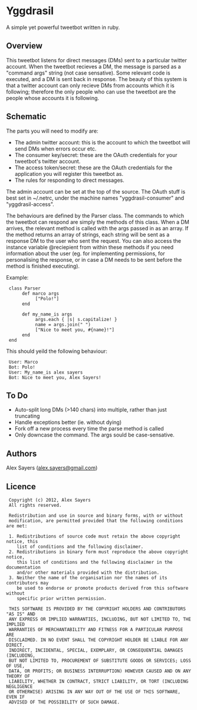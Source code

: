 Yggdrasil
=========

A simple yet powerful tweetbot written in ruby.

Overview
--------

This tweetbot listens for direct messages (DMs) sent to a particular twitter
account. When the tweetbot recieves a DM, the message is parsed as a "command
args" string (not case sensative). Some relevant code is executed, and a DM is
sent back in response. The beauty of this system is that a twitter account can
only recieve DMs from accounts which it is following; therefore the only people
who can use the tweetbot are the people whose accounts it is following.

Schematic
---------

The parts you will need to modify are:

 - The admin twitter account: this is the account to which the tweetbot will
   send DMs when errors occur etc.
 - The consumer key/secret: these are the OAuth credentials for your tweetbot's
   twitter account.
 - The access token/secret: these are the OAuth credentials for the application
   you will register this tweetbot as.
 - The rules for responding to direct messages.

The admin account can be set at the top of the source. The OAuth stuff is best
set in ~/.netrc, under the machine names "yggdrasil-consumer" and
"yggdrasil-access".

The behaviours are defined by the Parser class. The commands to which the
tweetbot can respond are simply the methods of this class. When a DM arrives,
the relevant method is called with the args passed in as an array. If the
method returns an array of strings, each string will be sent as a response DM
to the user who sent the request. You can also access the instance variable
@reciepient from within these methods if you need information about the user
(eg. for implementing permissions, for personalising the response, or in case a
DM needs to be sent before the method is finished executing).

Example:

     class Parser
          def marco args
               ["Polo!"]
          end

          def my_name_is args
               args.each { |s| s.capitalize! }
               name = args.join(" ")
               ["Nice to meet you, #{name}!"]
          end
     end

This should yeild the following behaviour:

     User: Marco
     Bot: Polo!
     User: My_name_is alex sayers
     Bot: Nice to meet you, Alex Sayers!

To Do
-----

 - Auto-split long DMs (>140 chars) into multiple, rather than just truncating
 - Handle exceptions better (ie. without dying)
 - Fork off a new process every time the parse method is called
 - Only downcase the command. The args sould be case-sensative.

Authors
-------

Alex Sayers (alex.sayers@gmail.com)

Licence
-------

     Copyright (c) 2012, Alex Sayers
     All rights reserved.

     Redistribution and use in source and binary forms, with or without
     modification, are permitted provided that the following conditions are met:

     1. Redistributions of source code must retain the above copyright notice, this
        list of conditions and the following disclaimer.
     2. Redistributions in binary form must reproduce the above copyright notice,
        this list of conditions and the following disclaimer in the documentation
        and/or other materials provided with the distribution.
     3. Neither the name of the organisation nor the names of its contributors may
        be used to endorse or promote products derived from this software without
        specific prior written permission.

     THIS SOFTWARE IS PROVIDED BY THE COPYRIGHT HOLDERS AND CONTRIBUTORS "AS IS" AND
     ANY EXPRESS OR IMPLIED WARRANTIES, INCLUDING, BUT NOT LIMITED TO, THE IMPLIED
     WARRANTIES OF MERCHANTABILITY AND FITNESS FOR A PARTICULAR PURPOSE ARE
     DISCLAIMED. IN NO EVENT SHALL THE COPYRIGHT HOLDER BE LIABLE FOR ANY DIRECT,
     INDIRECT, INCIDENTAL, SPECIAL, EXEMPLARY, OR CONSEQUENTIAL DAMAGES (INCLUDING,
     BUT NOT LIMITED TO, PROCUREMENT OF SUBSTITUTE GOODS OR SERVICES; LOSS OF USE,
     DATA, OR PROFITS; OR BUSINESS INTERRUPTION) HOWEVER CAUSED AND ON ANY THEORY OF
     LIABILITY, WHETHER IN CONTRACT, STRICT LIABILITY, OR TORT (INCLUDING NEGLIGENCE
     OR OTHERWISE) ARISING IN ANY WAY OUT OF THE USE OF THIS SOFTWARE, EVEN IF
     ADVISED OF THE POSSIBILITY OF SUCH DAMAGE.
